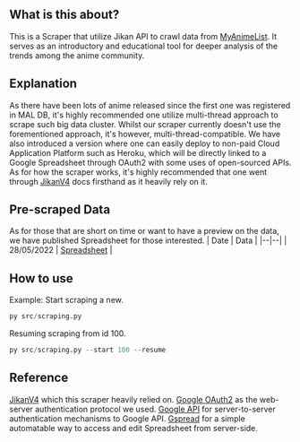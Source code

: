 
## What is this about?
This is a Scraper that utilize Jikan API to crawl data from [MyAnimeList](https://myanimelist.net/). It serves as an introductory and educational tool for deeper analysis of the trends among the anime community.

## Explanation
As there have been lots of anime released since the first one was registered in MAL DB, it's highly recommended one utilize multi-thread approach to scrape such big data cluster. Whilst our scraper currently doesn't use the forementioned approach, it's however, multi-thread-compatible. We have also introduced a version where one can easily deploy to non-paid Cloud Application Platform such as Heroku, which will be directly linked to a Google Spreadsheet through OAuth2 with some uses of open-sourced APIs.
As for how the scraper works, it's highly recommended that one went through [JikanV4](https://docs.api.jikan.moe/) docs firsthand as it heavily rely on it. 
## Pre-scraped Data
As for those that are short on time or want to have a preview on the data, we have published Spreadsheet for those interested.
| Date |  Data |
|--|--|
| 28/05/2022 | [Spreadsheet](https://docs.google.com/spreadsheets/d/1Jltxga8HA-umRwDb2RUchbAypcDCcYs4qHg8hu0U_gM/edit?usp=sharing) |

## How to use
Example:
Start scraping a new.
```py
py src/scraping.py
```
Resuming scraping from id 100.
```py
py src/scraping.py --start 100 --resume
```
## Reference
[JikanV4](https://docs.api.jikan.moe/) which this scraper heavily relied on.
[Google OAuth2](https://developers.google.com/identity/protocols/oauth2) as the web-server authentication protocol we used.
[Google API](https://github.com/googleapis/google-auth-library-python) for server-to-server authentication mechanisms to Google API.
[Gspread](https://github.com/burnash/gspread) for a simple automatable way to access and edit Spreadsheet from server-side.

